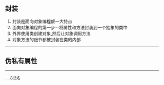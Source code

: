  
## 封装

1. 封装是面向对象编程额一大特点
2. 面向对象编程的第一步--将属性和方法封装到一个抽象的类中
3. 外界使用类创建对象,然后让对象调用方法
4. 对象方法的细节都被封装在类的内部


----------


## 伪私有属性


------

	__方法名

